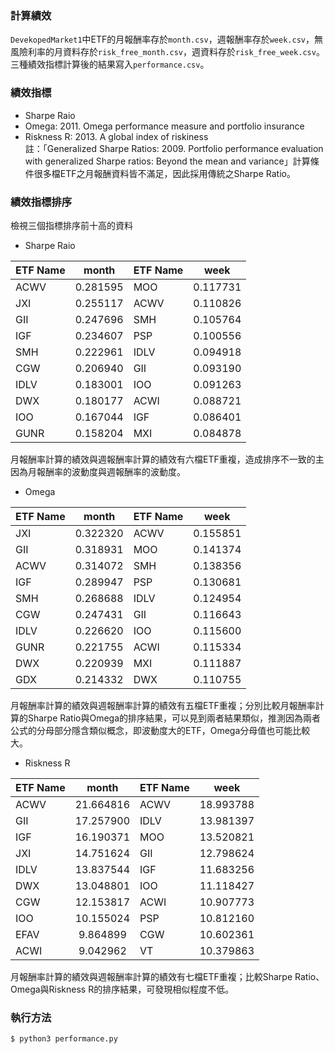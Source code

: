 ### 計算績效

`DevekopedMarket1`中ETF的月報酬率存於`month.csv`，週報酬率存於`week.csv`，無風險利率的月資料存於`risk_free_month.csv`，週資料存於`risk_free_week.csv`。三種績效指標計算後的結果寫入`performance.csv`。

### 績效指標
- Sharpe Raio
- Omega: 2011. Omega performance measure and portfolio insurance
- Riskness R: 2013. A global index of riskiness <br />
註：「Generalized Sharpe Ratios: 2009. Portfolio performance evaluation with generalized Sharpe ratios: Beyond the mean and variance」計算條件很多檔ETF之月報酬資料皆不滿足，因此採用傳統之Sharpe Ratio。

### 績效指標排序
檢視三個指標排序前十高的資料
- Sharpe Raio

|	ETF Name	  |	month	   | ETF Name	  |	week	   |
|	----------	|:--------:| ----------	|:--------:|
|	ACWV	      |	0.281595 |	MOO	      |	0.117731 |
|	JXI	        |	0.255117 |	ACWV	    |	0.110826 |
|	GII	        |	0.247696 |	SMH	      |	0.105764 |
|	IGF	        |	0.234607 |	PSP	      |	0.100556 |
|	SMH	        |	0.222961 |	IDLV	    |	0.094918 |
|	CGW	        |	0.206940 |	GII	      |	0.093190 |
|	IDLV	      |	0.183001 |	IOO	      |	0.091263 |
|	DWX	        |	0.180177 |	ACWI	    |	0.088721 |
|	IOO	        |	0.167044 |	IGF	      |	0.086401 |
|	GUNR	      |	0.158204 |	MXI	      |	0.084878 |

月報酬率計算的績效與週報酬率計算的績效有六檔ETF重複，造成排序不一致的主因為月報酬率的波動度與週報酬率的波動度。

- Omega

|	ETF Name	  |	month	   | ETF Name	  |	week	   |
|	----------	|:--------:| ----------	|:--------:|
|	JXI	        |	0.322320 |	ACWV	    |	0.155851 |
|	GII	        |	0.318931 |	MOO	      |	0.141374 |
|	ACWV	      |	0.314072 |	SMH	      |	0.138356 |
|	IGF	        |	0.289947 |	PSP	      |	0.130681 |
|	SMH	        |	0.268688 |	IDLV	    |	0.124954 |
|	CGW	        |	0.247431 |	GII	      |	0.116643 |
|	IDLV	      |	0.226620 |	IOO	      |	0.115600 |
|	GUNR	      |	0.221755 |	ACWI	    |	0.115334 |
|	DWX	        |	0.220939 |	MXI	      |	0.111887 |
|	GDX	        |	0.214332 |	DWX	      |	0.110755 |

月報酬率計算的績效與週報酬率計算的績效有五檔ETF重複；分別比較月報酬率計算的Sharpe Ratio與Omega的排序結果，可以見到兩者結果類似，推測因為兩者公式的分母部分隱含類似概念，即波動度大的ETF，Omega分母值也可能比較大。

- Riskness R

|	ETF Name	  |	month	   | ETF Name	  |	week	   |
|	----------	|:--------:| ----------	|:--------:|
|	ACWV	      |	21.664816| ACWV	      | 18.993788|
|	GII	        |	17.257900| IDLV	      |	13.981397|
|	IGF	        |	16.190371| MOO	      |	13.520821|
|	JXI	        |	14.751624| GII      	|	12.798624|
|	IDLV      	|	13.837544| IGF 	      |	11.683256|
|	DWX	        |	13.048801| IOO	      |	11.118427|
|	CGW	        |	12.153817| ACWI	      |	10.907773|
|	IOO	        |	10.155024| PSP	      |	10.812160|
|	EFAV	      |	9.864899 | CGW      	|	10.602361|
|	ACWI	      |	9.042962 | VT       	|	10.379863|

月報酬率計算的績效與週報酬率計算的績效有七檔ETF重複；比較Sharpe Ratio、Omega與Riskness R的排序結果，可發現相似程度不低。

### 執行方法
```
$ python3 performance.py
```

